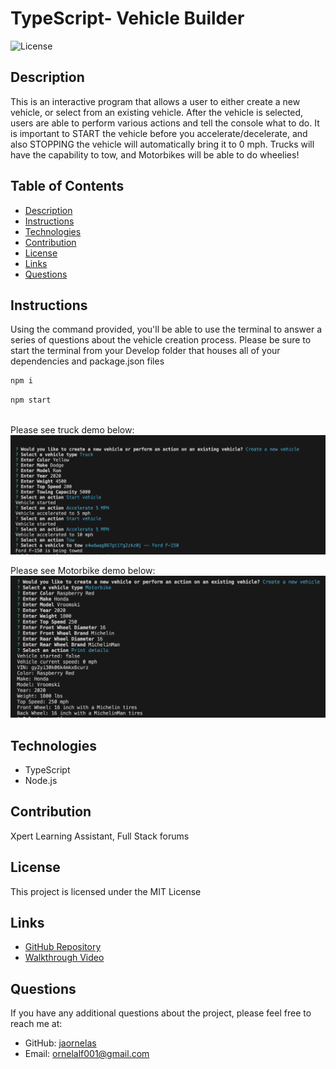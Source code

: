 # TypeScript- Vehicle Builder
![License](https://img.shields.io/badge/License-MIT-blue.svg)

## Description
This is an interactive program that allows a user to either create a new vehicle, or select from an existing vehicle. After the vehicle is selected, users are able to perform various actions and tell the console what to do. It is important to START the vehicle before you accelerate/decelerate, and also STOPPING the vehicle will automatically bring it to 0 mph. Trucks will have the capability to tow, and Motorbikes will be able to do wheelies!


## Table of Contents
* [Description](#description)
* [Instructions](#instructions)
* [Technologies](#technologies)
* [Contribution](#contribution)
* [License](#license)
* [Links](#links)
* [Questions](#questions)


## Instructions
Using the command provided, you'll be able to use the terminal to answer a series of questions about the vehicle creation process. Please be sure to start the terminal from your Develop folder that houses all of your dependencies and package.json files

```bash
npm i 
```

```bash
npm start
```
<br>
Please see truck demo below: <br>
<img src="./img/demo.png" alt="truck-demo" width="800"/><br>

Please see Motorbike demo below: <br>
<img src="./img/demo2.png" alt="motorbike-demo" width="800"/><br>


## Technologies
* TypeScript
* Node.js


## Contribution
Xpert Learning Assistant, Full Stack forums



## License 
This project is licensed under the MIT License

## Links

* [GitHub Repository](https://github.com/jaornelas/typescript-vehiclebuilder)
* [Walkthrough Video](https://drive.google.com/file/d/1vJpEogk0VnR-fd6eGw4FLYroBvAg6ZfI/view)

## Questions
If you have any additional questions about the project, please feel free to reach me at:
- GitHub: [jaornelas](https://github.com/jaornelas)
- Email:  [ornelalf001@gmail.com](mailto:ornelalf001@gmail.com)



